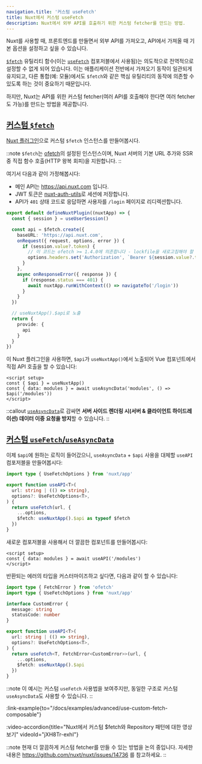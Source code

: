 ```yaml
---
navigation.title: '커스텀 useFetch'
title: Nuxt에서 커스텀 useFetch
description: Nuxt에서 외부 API를 호출하기 위한 커스텀 fetcher를 만드는 방법.
---
```


Nuxt를 사용할 때, 프론트엔드를 만들면서 외부 API를 가져오고, API에서 가져올 때 기본 옵션을 설정하고 싶을 수 있습니다.

[`$fetch`](/docs/api/utils/dollarfetch) 유틸리티 함수(이는 [`useFetch`](/docs/api/composables/use-fetch) 컴포저블에서 사용됨)는 의도적으로 전역적으로 설정할 수 없게 되어 있습니다. 이는 애플리케이션 전반에서 가져오기 동작이 일관되게 유지되고, 다른 통합(예: 모듈)에서도 `$fetch`와 같은 핵심 유틸리티의 동작에 의존할 수 있도록 하는 것이 중요하기 때문입니다.

하지만, Nuxt는 API를 위한 커스텀 fetcher(여러 API를 호출해야 한다면 여러 fetcher도 가능)를 만드는 방법을 제공합니다.

## [커스텀 `$fetch`](#custom-fetch)

[Nuxt 플러그인](/docs/guide/directory-structure/plugins)으로 커스텀 `$fetch` 인스턴스를 만들어봅시다.

::note
`$fetch`는 [ofetch](https://github.com/unjs/ofetch)의 설정된 인스턴스이며, Nuxt 서버의 기본 URL 추가와 SSR 중 직접 함수 호출(HTTP 왕복 회피)을 지원합니다.
::

여기서 다음과 같이 가정해봅시다:
- 메인 API는 https://api.nuxt.com 입니다.
- JWT 토큰은 [nuxt-auth-utils](https://github.com/atinux/nuxt-auth-utils)로 세션에 저장합니다.
- API가 `401` 상태 코드로 응답하면 사용자를 `/login` 페이지로 리디렉션합니다.

```ts [plugins/api.ts]
export default defineNuxtPlugin((nuxtApp) => {
  const { session } = useUserSession()

  const api = $fetch.create({
    baseURL: 'https://api.nuxt.com',
    onRequest({ request, options, error }) {
      if (session.value?.token) {
        // 이 코드는 ofetch >= 1.4.0에 의존합니다 - lockfile을 새로고침해야 할 수 있습니다.
        options.headers.set('Authorization', `Bearer ${session.value?.token}`)
      }
    },
    async onResponseError({ response }) {
      if (response.status === 401) {
        await nuxtApp.runWithContext(() => navigateTo('/login'))
      }
    }
  })

  // useNuxtApp().$api로 노출
  return {
    provide: {
      api
    }
  }
})
```

이 Nuxt 플러그인을 사용하면, `$api`가 `useNuxtApp()`에서 노출되어 Vue 컴포넌트에서 직접 API 호출을 할 수 있습니다:

```vue [app.vue]
<script setup>
const { $api } = useNuxtApp()
const { data: modules } = await useAsyncData('modules', () => $api('/modules'))
</script>
```

::callout
[`useAsyncData`](/docs/api/composables/use-async-data)로 감싸면 **서버 사이드 렌더링 시(서버 & 클라이언트 하이드레이션) 데이터 이중 요청을 방지**할 수 있습니다.
::

## [커스텀 `useFetch`/`useAsyncData`](#custom-usefetchuseasyncdata)

이제 `$api`에 원하는 로직이 들어갔으니, `useAsyncData` + `$api` 사용을 대체할 `useAPI` 컴포저블을 만들어봅시다:

```ts [composables/useAPI.ts]
import type { UseFetchOptions } from 'nuxt/app'

export function useAPI<T>(
  url: string | (() => string),
  options?: UseFetchOptions<T>,
) {
  return useFetch(url, {
    ...options,
    $fetch: useNuxtApp().$api as typeof $fetch
  })
}
```

새로운 컴포저블을 사용해서 더 깔끔한 컴포넌트를 만들어봅시다:

```vue [app.vue]
<script setup>
const { data: modules } = await useAPI('/modules')
</script>
```

반환되는 에러의 타입을 커스터마이즈하고 싶다면, 다음과 같이 할 수 있습니다:

```ts
import type { FetchError } from 'ofetch'
import type { UseFetchOptions } from 'nuxt/app'

interface CustomError {
  message: string
  statusCode: number
}

export function useAPI<T>(
  url: string | (() => string),
  options?: UseFetchOptions<T>,
) {
  return useFetch<T, FetchError<CustomError>>(url, {
    ...options,
    $fetch: useNuxtApp().$api
  })
}
```

::note
이 예시는 커스텀 `useFetch` 사용법을 보여주지만, 동일한 구조로 커스텀 `useAsyncData`도 사용할 수 있습니다.
::

:link-example{to="/docs/examples/advanced/use-custom-fetch-composable"}

:video-accordion{title="Nuxt에서 커스텀 $fetch와 Repository 패턴에 대한 영상 보기" videoId="jXH8Tr-exhI"}

::note
현재 더 깔끔하게 커스텀 fetcher를 만들 수 있는 방법을 논의 중입니다. 자세한 내용은 https://github.com/nuxt/nuxt/issues/14736 를 참고하세요.
::
